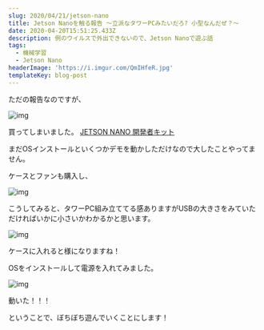 ```yaml
---
slug: 2020/04/21/jetson-nano
title: Jetson Nanoを触る報告 ～立派なタワーPCみたいだろ? 小型なんだぜ？～
date: 2020-04-20T15:51:25.433Z
description: 例のウイルスで外出できないので、Jetson Nanoで遊ぶ話
tags:
  - 機械学習
  - Jetson Nano
headerImage: 'https://i.imgur.com/QmIHfeR.jpg'
templateKey: blog-post
---
```

ただの報告なのですが、

![img](https://i.imgur.com/TZupazY.jpg)

買ってしまいました。 [JETSON NANO 開発者キット](https://www.nvidia.com/ja-jp/autonomous-machines/embedded-systems/jetson-nano-developer-kit/)

まだOSインストールといくつかデモを動かしただけなので大したことやってません。

ケースとファンも購入し、

![img](https://i.imgur.com/CrVLMjH.jpg)

こうしてみると、タワーPC組み立ててる感ありますがUSBの大きさをみていただければいかに小さいかわかるかと思います。

![img](https://i.imgur.com/BwCzRZx.jpg)

ケースに入れると様になりますね！

OSをインストールして電源を入れてみました。

![img](https://i.imgur.com/nVU885s.jpg)

動いた！！！

ということで、ぼちぼち遊んでいくことにします！

